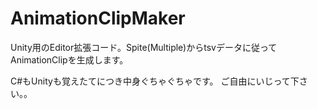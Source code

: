 # AnimationClipMaker
Unity用のEditor拡張コード。Spite(Multiple)からtsvデータに従ってAnimationClipを生成します。

C#もUnityも覚えたてにつき中身ぐちゃぐちゃです。
ご自由にいじって下さい。。
